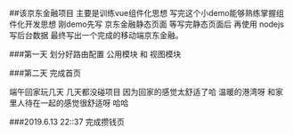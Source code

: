 ##该京东金融项目 主要是训练vue组件化思想 写完这个小demo能够熟练掌握组件化开发思想
  刚demo先写 京东金融静态页面 等写完静态页面后 再使用 nodejs 写后台数据 最终写出一个完成的移动端京东金融。

###第一天 划分好路由配置 公用模块 和 视图模块

###第二天 完成首页

端午回家玩几天 几天都没碰项目 因为回家的感觉太舒适了哈 温暖的港湾呀 和家里人待在一起的感觉很舒适呀 哈哈

###2019.6.13 22::37 完成攒钱页